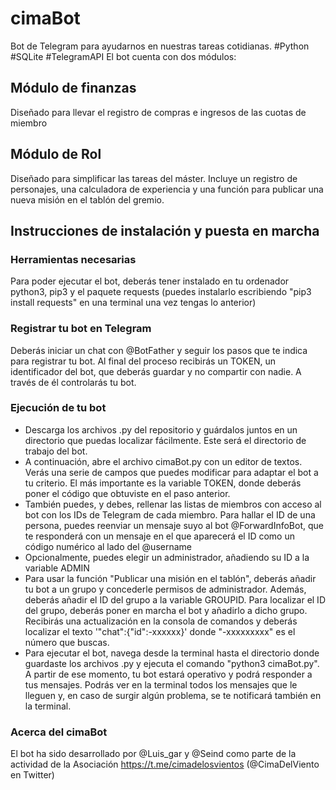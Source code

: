 # cimaBot
Bot de Telegram para ayudarnos en nuestras tareas cotidianas. #Python #SQLite #TelegramAPI
El bot cuenta con dos módulos:
## Módulo de finanzas
Diseñado para llevar el registro de compras e ingresos de las cuotas de miembro
## Módulo de Rol
Diseñado para simplificar las tareas del máster. Incluye un registro de personajes, una calculadora de experiencia y una función para publicar una nueva misión en el tablón del gremio.
## Instrucciones de instalación y puesta en marcha
### Herramientas necesarias
Para poder ejecutar el bot, deberás tener instalado en tu ordenador python3, pip3 y el paquete requests (puedes instalarlo escribiendo "pip3 install requests" en una terminal una vez tengas lo anterior)
### Registrar tu bot en Telegram
Deberás iniciar un chat con @BotFather y seguir los pasos que te indica para registrar tu bot. Al final del proceso recibirás un TOKEN, un identificador del bot, que deberás guardar y no compartir con nadie. A través de él controlarás tu bot.
### Ejecución de tu bot
- Descarga los archivos .py del repositorio y guárdalos juntos en un directorio que puedas localizar fácilmente. Este será el directorio de trabajo del bot. 
- A continuación, abre el archivo cimaBot.py con un editor de textos. Verás una serie de campos que puedes modificar para adaptar el bot a tu criterio. El más importante es la variable TOKEN, donde deberás poner el código que obtuviste en el paso anterior.
- También puedes, y debes, rellenar las listas de miembros con acceso al bot con los IDs de Telegram de cada miembro. Para hallar el ID de una persona, puedes reenviar un mensaje suyo al bot @ForwardInfoBot, que te responderá con un mensaje en el que aparecerá el ID como un código numérico al lado del @username
- Opcionalmente, puedes elegir un administrador, añadiendo su ID a la variable ADMIN
- Para usar la función "Publicar una misión en el tablón", deberás añadir tu bot a un grupo y concederle permisos de administrador. Además, deberás añadir el ID del grupo a la variable GROUPID. Para localizar el ID del grupo, deberás poner en marcha el bot y añadirlo a dicho grupo. Recibirás una actualización en la consola de comandos y deberás localizar el texto '"chat":{"id":-xxxxxx}' donde "-xxxxxxxxx" es el número que buscas.
- Para ejecutar el bot, navega desde la terminal hasta el directorio donde guardaste los archivos .py y ejecuta el comando "python3 cimaBot.py". A partir de ese momento, tu bot estará operativo y podrá responder a tus mensajes. Podrás ver en la terminal todos los mensajes que le lleguen y, en caso de surgir algún problema, se te notificará también en la terminal.
### Acerca del cimaBot
El bot ha sido desarrollado por @Luis_gar y @Seind como parte de la actividad de la Asociación https://t.me/cimadelosvientos (@CimaDelViento en Twitter)

